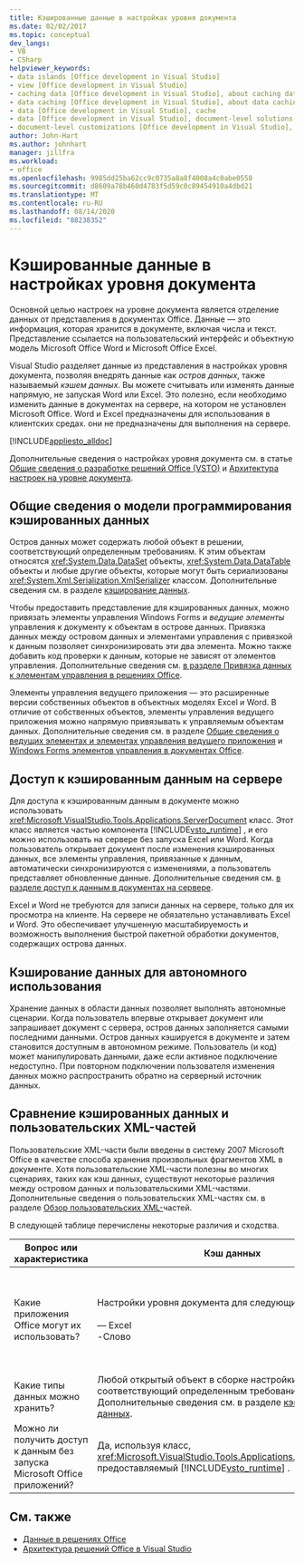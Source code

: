 ```yaml
---
title: Кэшированные данные в настройках уровня документа
ms.date: 02/02/2017
ms.topic: conceptual
dev_langs:
- VB
- CSharp
helpviewer_keywords:
- data islands [Office development in Visual Studio]
- view [Office development in Visual Studio]
- caching data [Office development in Visual Studio], about caching data
- data caching [Office development in Visual Studio], about data caching
- data [Office development in Visual Studio], cache
- data [Office development in Visual Studio], document-level solutions
- document-level customizations [Office development in Visual Studio], data model
author: John-Hart
ms.author: johnhart
manager: jillfra
ms.workload:
- office
ms.openlocfilehash: 9985dd25ba62cc9c0735a8a8f4008a4c0abe0558
ms.sourcegitcommit: d8609a78b460d4783f5d59c0c89454910a4dbd21
ms.translationtype: MT
ms.contentlocale: ru-RU
ms.lasthandoff: 08/14/2020
ms.locfileid: "88238352"
---
```

# <a name="cached-data-in-document-level-customizations"></a>Кэшированные данные в настройках уровня документа
  Основной целью настроек на уровне документа является отделение данных от представления в документах Office. Данные — это информация, которая хранится в документе, включая числа и текст. Представление ссылается на пользовательский интерфейс и объектную модель Microsoft Office Word и Microsoft Office Excel.

 Visual Studio разделяет данные из представления в настройках уровня документа, позволяя внедрять данные как *остров данных*, также называемый *кэшем данных*. Вы можете считывать или изменять данные напрямую, не запуская Word или Excel. Это полезно, если необходимо изменить данные в документах на сервере, на котором не установлен Microsoft Office. Word и Excel предназначены для использования в клиентских средах. они не предназначены для выполнения на сервере.

 [!INCLUDE[appliesto_alldoc](../vsto/includes/appliesto-alldoc-md.md)]

 Дополнительные сведения о настройках уровня документа см. в статье [Общие сведения о разработке решений Office &#40;VSTO&#41;](../vsto/office-solutions-development-overview-vsto.md) и [Архитектура настроек на уровне документа](../vsto/architecture-of-document-level-customizations.md).

## <a name="understand-the-cached-data-programming-model"></a>Общие сведения о модели программирования кэшированных данных
 Остров данных может содержать любой объект в решении, соответствующий определенным требованиям. К этим объектам относятся <xref:System.Data.DataSet> объекты, <xref:System.Data.DataTable> объекты и любые другие объекты, которые могут быть сериализованы <xref:System.Xml.Serialization.XmlSerializer> классом. Дополнительные сведения см. в разделе [кэширование данных](../vsto/caching-data.md).

 Чтобы предоставить представление для кэшированных данных, можно привязать элементы управления Windows Forms и *ведущие элементы* управления к документу к объектам в острове данных. Привязка данных между островом данных и элементами управления с привязкой к данным позволяет синхронизировать эти два элемента. Можно также добавить код проверки к данным, которые не зависят от элементов управления. Дополнительные сведения см. [в разделе Привязка данных к элементам управления в решениях Office](../vsto/binding-data-to-controls-in-office-solutions.md).

 Элементы управления ведущего приложения — это расширенные версии собственных объектов в объектных моделях Excel и Word. В отличие от собственных объектов, элементы управления ведущего приложения можно напрямую привязывать к управляемым объектам данных. Дополнительные сведения см. в разделе [Общие сведения о ведущих элементах и элементах управления ведущего приложения](../vsto/host-items-and-host-controls-overview.md) и [Windows Forms элементов управления в документах Office](../vsto/windows-forms-controls-on-office-documents-overview.md).

## <a name="access-cached-data-on-the-server"></a>Доступ к кэшированным данным на сервере
 Для доступа к кэшированным данным в документе можно использовать <xref:Microsoft.VisualStudio.Tools.Applications.ServerDocument> класс. Этот класс является частью компонента [!INCLUDE[vsto_runtime](../vsto/includes/vsto-runtime-md.md)] , и его можно использовать на сервере без запуска Excel или Word. Когда пользователь открывает документ после изменения кэшированных данных, все элементы управления, привязанные к данным, автоматически синхронизируются с изменениями, а пользователь представляет обновленные данные. Дополнительные сведения см. [в разделе доступ к данным в документах на сервере](../vsto/accessing-data-in-documents-on-the-server.md).

 Excel и Word не требуются для записи данных на сервере, только для их просмотра на клиенте. На сервере не обязательно устанавливать Excel и Word. Это обеспечивает улучшенную масштабируемость и возможность выполнения быстрой пакетной обработки документов, содержащих острова данных.

## <a name="data-caching-for-offline-use"></a>Кэширование данных для автономного использования
 Хранение данных в области данных позволяет выполнять автономные сценарии. Когда пользователь впервые открывает документ или запрашивает документ с сервера, остров данных заполняется самыми последними данными. Остров данных кэшируется в документе и затем становится доступным в автономном режиме. Пользователь (и код) может манипулировать данными, даже если активное подключение недоступно. При повторном подключении пользователя изменения данных можно распространить обратно на серверный источник данных.

## <a name="cached-data-and-custom-xml-parts-compared"></a>Сравнение кэшированных данных и пользовательских XML-частей
 Пользовательские XML-части были введены в систему 2007 Microsoft Office в качестве способа хранения произвольных фрагментов XML в документе. Хотя пользовательские XML-части полезны во многих сценариях, таких как кэш данных, существуют некоторые различия между островом данных и пользовательскими XML-частями. Дополнительные сведения о пользовательских XML-частях см. в разделе [Обзор пользовательских XML-](../vsto/custom-xml-parts-overview.md)частей.

 В следующей таблице перечислены некоторые различия и сходства.

|Вопрос или характеристика|Кэш данных|Пользовательские XML-части|
|-|----------------|----------------------|
|Какие приложения Office могут их использовать?|Настройки уровня документа для следующих приложений:<br /><br /> — Excel<br />-Слово|Решения на уровне документа и приложения для следующих приложений:<br /><br /> — Excel<br />— PowerPoint<br />-Слово|
|Какие типы данных можно хранить?|Любой открытый объект в сборке настройки, соответствующий определенным требованиям. Дополнительные сведения см. в разделе [кэширование данных](../vsto/caching-data.md).|Любые XML-данные.|
|Можно ли получить доступ к данным без запуска Microsoft Office приложений?|Да, используя класс, <xref:Microsoft.VisualStudio.Tools.Applications.ServerDocument> предоставляемый [!INCLUDE[vsto_runtime](../vsto/includes/vsto-runtime-md.md)] .|Да, с помощью классов в <xref:System.IO.Packaging> пространстве имен или с помощью пакета SDK формата Open XML.|

## <a name="see-also"></a>См. также
- [Данные в решениях Office](../vsto/data-in-office-solutions.md)
- [Архитектура решений Office в Visual Studio](../vsto/architecture-of-office-solutions-in-visual-studio.md)
